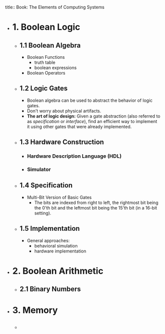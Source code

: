 title:: Book: The Elements of Computing Systems

- # 1. Boolean Logic
	- ## 1.1 Boolean Algebra
		- Boolean Functions
			- truth table
			- boolean expressions
		- Boolean Operators
	- ## 1.2 Logic Gates
		- Boolean algebra can be used to abstract the behavior of logic gates.
		- Don't worry about physical artifacts.
		- **The art of logic design:** Given a gate abstraction (also referred to as *specification* or *interface*), find an efficient way to implement it using other gates that were already implemented.
	- ## 1.3 Hardware Construction
		- ### Hardware Description Language (HDL)
		- ### Simulator
	- ## 1.4 Specification
		- Multi-Bit Version of Basic Gates
			- The bits are indexed from right to left, the rightmost bit being the 0'th bit and the leftmost bit being the 15'th bit (in a 16-bit setting).
	- ## 1.5 Implementation
		- General approaches:
			- behavioral simulation
			- hardware implementation
- # 2. Boolean Arithmetic
	- ## 2.1 Binary Numbers
- # 3. Memory
	- ##